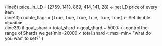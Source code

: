 (line6) price_in_LD = [2759, 1419, 869, 414, 141, 28]  <- set LD price of every item  
(line13) double_flags = [True, True, True, True, True, True] <- Set double situation  
(line39) if goal_shard < total_shard < goal_shard + 5000: <- control the range of Shards we get(min=20000 < total_shard < max=min+ "what do you want to set?" )  
